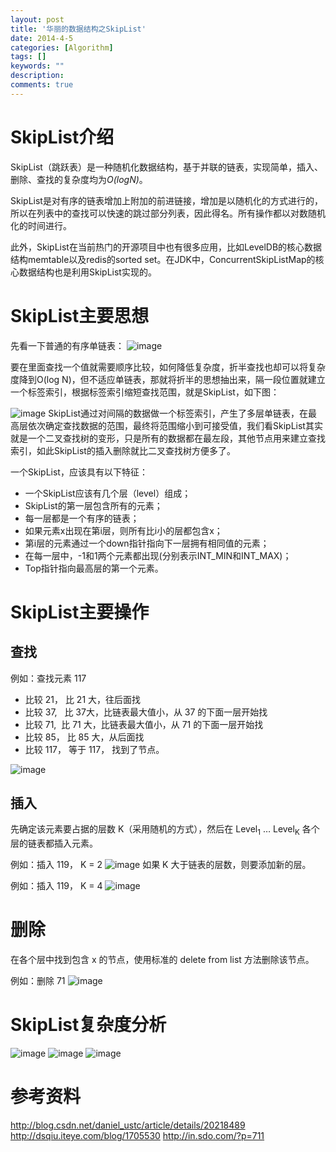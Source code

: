 ```yaml
---
layout: post
title: '华丽的数据结构之SkipList'
date: 2014-4-5
categories: [Algorithm]
tags: []
keywords: ""
description: 
comments: true
---
```


# SkipList介绍
SkipList（跳跃表）是一种随机化数据结构，基于并联的链表，实现简单，插入、删除、查找的复杂度均为*O(logN)*。

SkipList是对有序的链表增加上附加的前进链接，增加是以随机化的方式进行的，所以在列表中的查找可以快速的跳过部分列表，因此得名。所有操作都以对数随机化的时间进行。

此外，SkipList在当前热门的开源项目中也有很多应用，比如LevelDB的核心数据结构memtable以及redis的sorted set。在JDK中，ConcurrentSkipListMap的核心数据结构也是利用SkipList实现的。
# SkipList主要思想
先看一下普通的有序单链表：
![image](/images/uploads/2014/04/1.png)

要在里面查找一个值就需要顺序比较，如何降低复杂度，折半查找也却可以将复杂度降到O(log N)，但不适应单链表，那就将折半的思想抽出来，隔一段位置就建立一个标签索引，根据标签索引缩短查找范围，就是SkipList，如下图：

![image](/images/uploads/2014/04/2.png)
SkipList通过对间隔的数据做一个标签索引，产生了多层单链表，在最高层依次确定查找数据的范围，最终将范围缩小到可接受值，我们看SkipList其实就是一个二叉查找树的变形，只是所有的数据都在最左段，其他节点用来建立查找索引，如此SkipList的插入删除就比二叉查找树方便多了。

一个SkipList，应该具有以下特征：
- 一个SkipList应该有几个层（level）组成；
- SkipList的第一层包含所有的元素；
- 每一层都是一个有序的链表；
- 如果元素x出现在第i层，则所有比i小的层都包含x；
- 第i层的元素通过一个down指针指向下一层拥有相同值的元素；
- 在每一层中，-1和1两个元素都出现(分别表示INT_MIN和INT_MAX)；
- Top指针指向最高层的第一个元素。

# SkipList主要操作
## 查找
例如：查找元素 117
- 比较 21， 比 21 大，往后面找
- 比较 37,   比 37大，比链表最大值小，从 37 的下面一层开始找
- 比较 71,  比 71 大，比链表最大值小，从 71 的下面一层开始找
- 比较 85， 比 85 大，从后面找
- 比较 117， 等于 117， 找到了节点。

![image](/images/uploads/2014/04/ec9fd643-f85c-3072-8634-60cfc88ab334.jpg)

## 插入
先确定该元素要占据的层数 K（采用随机的方式），然后在 Level<sub>1</sub> … Level<sub>K</sub> 各个层的链表都插入元素。

例如：插入 119， K = 2
![image](/images/uploads/2014/04/bb72be16-6162-3fee-b680-311f25dd7c3a.jpg)
如果 K 大于链表的层数，则要添加新的层。

例如：插入 119， K = 4
![image](/images/uploads/2014/04/bb72be16-6162-3fee-b680-311f25dd7c3a.jpg)

# 删除
在各个层中找到包含 x 的节点，使用标准的 delete from list 方法删除该节点。

例如：删除 71
![image](/images/uploads/2014/04/7bab9ad1-9f5a-37d0-bc38-89ee50d1bc0d1.jpg)

# SkipList复杂度分析
![image](/images/uploads/2014/04/72bba45d-345e-3803-a9ce-087c4b8d51ec.jpg)
![image](/images/uploads/2014/04/77400f12-eafb-33dd-a458-2fd7af71e609.jpg)
![image](/images/uploads/2014/04/7ee72328-6746-30eb-b807-46eb7f16f360.jpg)

# 参考资料
<http://blog.csdn.net/daniel_ustc/article/details/20218489>
<http://dsqiu.iteye.com/blog/1705530>
<http://in.sdo.com/?p=711>
